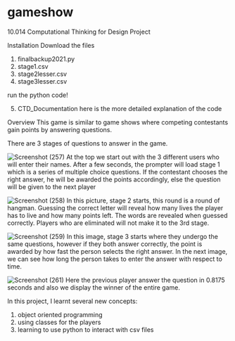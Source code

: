 # gameshow
10.014 Computational Thinking for Design Project

Installation
Download the files 
1. finalbackup2021.py
2. stage1.csv
3. stage2lesser.csv
4. stage3lesser.csv

run the python code!

5. CTD_Documentation
here is the more detailed explanation of the code


Overview
This game is similar to game shows where competing contestants gain points by answering questions. 

There are 3 stages of questions to answer in the game.

![Screenshot (257)](https://user-images.githubusercontent.com/81726240/236229296-8af0f3d1-1c05-4b63-848b-434238a72fed.png)
At the top we start out with the 3 different users who will enter their names. After a few seconds, the prompter will load stage 1 which is a series of multiple choice questions. If the contestant chooses the right answer, he will be awarded the points accordingly, else the question will be given to the next player


![Screenshot (258)](https://user-images.githubusercontent.com/81726240/236230172-e180961f-b589-408e-9db8-679169da9033.png)
In this picture, stage 2 starts, this round is a round of hangman. Guessing the correct letter will reveal how many lives the player has to live and how many points left. The words are revealed when guessed correctly. Players who are eliminated will not make it to the 3rd stage. 

![Screenshot (259)](https://user-images.githubusercontent.com/81726240/236230655-d1fb41af-d0ad-437a-909a-bf5364590d4c.png)
In this image, stage 3 starts where they undergo the same questions, however if they both answer correctly, the point is awarded by how fast the person selects the right answer. In the next image, we can see how long the person takes to enter the answer with respect to time.

![Screenshot (261)](https://user-images.githubusercontent.com/81726240/236231028-26c570a7-b7b8-4080-9297-3e4844468e82.png)
Here the previous player answer the question in 0.8175 seconds and also we display the winner of the entire game. 

In this project, I learnt several new concepts:
1. object oriented programming
2. using classes for the players
3. learning to use python to interact with csv files
